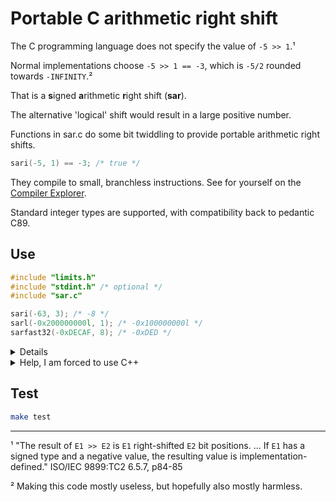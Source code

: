 # Portable C arithmetic right shift

The C programming language does not specify the value of  `-5 >> 1`.¹

Normal implementations choose `-5 >> 1 == -3`, which is `-5/2` rounded towards `-INFINITY`.²

That is a **s**igned **a**rithmetic **r**ight shift (**sar**).

The alternative 'logical' shift would result in a large positive number.

Functions in sar.c do some bit twiddling to provide portable arithmetic right shifts.
```C
sari(-5, 1) == -3; /* true */
```
They compile to small, branchless instructions. See for yourself on the [Compiler Explorer](https://godbolt.org/z/jqjEz7).

Standard integer types are supported, with compatibility back to pedantic C89.

## Use
```C
#include "limits.h"
#include "stdint.h" /* optional */
#include "sar.c"

sari(-63, 3); /* -8 */
sarl(-0x200000000l, 1); /* -0x100000000l */
sarfast32(-0xDECAF, 8); /* -0xDED */
```

<details>
<summary>Details</summary>

```C
/* standard integer types */
signed char sarc(signed char m, signed char n);
short int sars(short int m, short int n);
int sari(int m, int n);
long int sarl(long int m, long int n);

/* since C99 */
long long int sarll(long long int m, long long int n);

/* if stdint.h provides */
int8_t sar8(int8_t m, int8_t n);
int16_t sar16(int16_t m, int16_t n);
int32_t sar32(int32_t m, int32_t n);
int64_t sar64(int64_t m, int64_t n);
intptr_t sarptr(intptr_t m, intptr_t n);

/* if stdint.h */
intmax_t sarmax(intmax_t m, intmax_t n);
int_least8_t sarleast8(int_least8_t m, int_least8_t n);
int_least16_t sarleast16(int_least16_t m, int_least16_t n);
int_least32_t sarleast32(int_least32_t m, int_least32_t n);
int_least64_t sarleast64(int_least64_t m, int_least64_t n);
int_fast8_t sarfast8(int_fast8_t m, int_fast8_t n);
int_fast16_t sarfast16(int_fast16_t m, int_fast16_t n);
int_fast32_t sarfast32(int_fast32_t m, int_fast32_t n);
int_fast64_t sarfast64(int_fast64_t m, int_fast64_t n);

/* macro used to define these functions */
#define SARDEFINE(label, type, utype)
```
</details>

<details>
<summary>Help, I am forced to use C++</summary>

```C++
#include <climits>
#include <cstdint> /* optional, since C++11 */
#include "sar.c"
```
</details>

## Test
```bash
make test
```

___
¹ "The result of `E1 >> E2` is `E1` right-shifted `E2` bit positions. ... If `E1` has a signed type and a negative value, the resulting value is implementation-defined." ISO/IEC 9899:TC2 6.5.7, p84-85

² Making this code mostly useless, but hopefully also mostly harmless.
